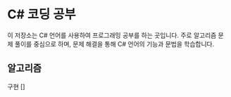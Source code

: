 # C# 코딩 공부

이 저장소는 C# 언어를 사용하여 프로그래밍 공부를 하는 곳입니다. 주로 알고리즘 문제 풀이를 중심으로 하며, 문제 해결을 통해 C# 언어의 기능과 문법을 학습합니다.

## 알고리즘
구현 []
